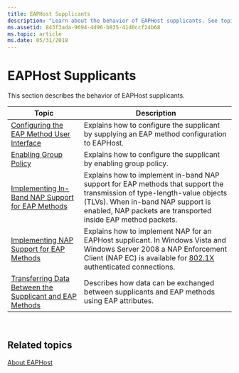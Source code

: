 ```yaml
---
title: EAPHost Supplicants
description: "Learn about the behavior of EAPHost supplicants. See topics like 'How to configure the supplicant by supplying an EAP method configuration to EAPHost'."
ms.assetid: 843f3ada-9694-4d96-b835-41d0ccf24b68
ms.topic: article
ms.date: 05/31/2018
---
```


# EAPHost Supplicants

This section describes the behavior of EAPHost supplicants.



| Topic                                                                                                                    | Description                                                                                                                                                                                                                              |
|--------------------------------------------------------------------------------------------------------------------------|------------------------------------------------------------------------------------------------------------------------------------------------------------------------------------------------------------------------------------------|
| [Configuring the EAP Method User Interface](configuring-the-eap-method-user-interface.md)                               | Explains how to configure the supplicant by supplying an EAP method configuration to EAPHost.                                                                                                                                            |
| [Enabling Group Policy](enabling-group-policy.md)                                                                       | Explains how to configure the supplicant by enabling group policy.                                                                                                                                                                       |
| [Implementing In-Band NAP Support for EAP Methods](enabling-in-band-nap-support.md)                                     | Explains how to implement in-band NAP support for EAP methods that support the transmission of type-length-value objects (TLVs). When in-band NAP support is enabled, NAP packets are transported inside EAP method packets.             |
| [Implementing NAP Support for EAP Methods](implementing-nap-for-eap-methods.md)                                         | Explains how to implement NAP for an EAPHost supplicant. In Windows Vista and Windows Server 2008 a NAP Enforcement Client (NAP EC) is available for [802.1X](https://go.microsoft.com/fwlink/p/?linkid=83938) authenticated connections. |
| [Transferring Data Between the Supplicant and EAP Methods](transferring-data-between-the-supplicant-and-eap-methods.md) | Describes how data can be exchanged between supplicants and EAP methods using EAP attributes.                                                                                                                                            |



 

## Related topics

<dl> <dt>

[About EAPHost](about-eap-host.md)
</dt> </dl>

 

 




